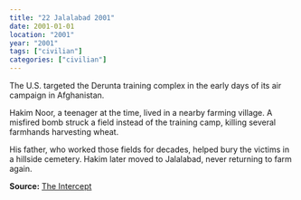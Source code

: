 ```yaml
---
title: "22 Jalalabad 2001"
date: 2001-01-01
location: "2001"
year: "2001"
tags: ["civilian"]
categories: ["civilian"]
---
```



The U.S. targeted the Derunta training complex in the early days of its air campaign in Afghanistan.

Hakim Noor, a teenager at the time, lived in a nearby farming village. A misfired bomb struck a field instead of the training camp, killing several farmhands harvesting wheat.

His father, who worked those fields for decades, helped bury the victims in a hillside cemetery. Hakim later moved to Jalalabad, never returning to farm again.

**Source:** [The Intercept](https://theintercept.com/2017/10/06/the-uncounted-civilian-casualties-airstrikes/)

